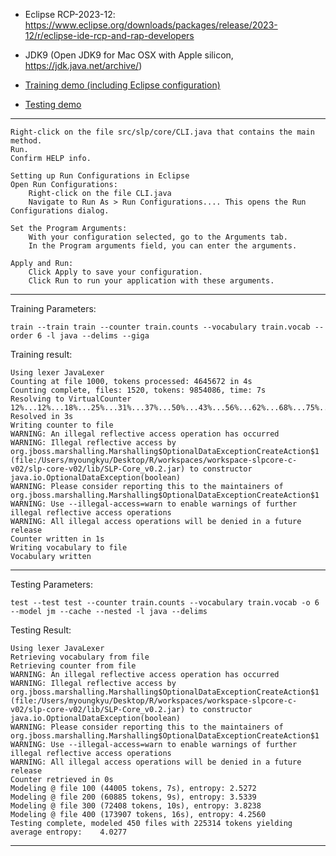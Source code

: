 * Eclipse RCP-2023-12: https://www.eclipse.org/downloads/packages/release/2023-12/r/eclipse-ide-rcp-and-rap-developers
* JDK9 (Open JDK9 for Mac OSX with Apple silicon, https://jdk.java.net/archive/)

* [Training demo (including Eclipse configuration)](https://unomail-my.sharepoint.com/:v:/r/personal/myoungkyu_unomaha_edu/Documents/0Research/slp-core-demo/slp-core-v0.2-training-demo.mov?csf=1&web=1&e=9IYpN4)
* [Testing demo](https://unomail-my.sharepoint.com/:v:/r/personal/myoungkyu_unomaha_edu/Documents/0Research/slp-core-demo/slp-core-v0.2-testing-demo.mov?csf=1&web=1&e=aLwQDS)
---

    Right-click on the file src/slp/core/CLI.java that contains the main method.
    Run.
    Confirm HELP info.

    Setting up Run Configurations in Eclipse
    Open Run Configurations:
        Right-click on the file CLI.java
        Navigate to Run As > Run Configurations.... This opens the Run Configurations dialog.

    Set the Program Arguments:
        With your configuration selected, go to the Arguments tab.
        In the Program arguments field, you can enter the arguments.

    Apply and Run:
        Click Apply to save your configuration.
        Click Run to run your application with these arguments.
---

Training Parameters: 

    train --train train --counter train.counts --vocabulary train.vocab --order 6 -l java --delims --giga

Training result:

    Using lexer JavaLexer
    Counting at file 1000, tokens processed: 4645672 in 4s
    Counting complete, files: 1520, tokens: 9854086, time: 7s
    Resolving to VirtualCounter
    12%...12%...18%...25%...31%...37%...50%...43%...56%...62%...68%...75%...81%...87%...93%...100%...
    Resolved in 3s
    Writing counter to file
    WARNING: An illegal reflective access operation has occurred
    WARNING: Illegal reflective access by org.jboss.marshalling.Marshalling$OptionalDataExceptionCreateAction$1 (file:/Users/myoungkyu/Desktop/R/workspaces/workspace-slpcore-c-v02/slp-core-v02/lib/SLP-Core_v0.2.jar) to constructor java.io.OptionalDataException(boolean)
    WARNING: Please consider reporting this to the maintainers of org.jboss.marshalling.Marshalling$OptionalDataExceptionCreateAction$1
    WARNING: Use --illegal-access=warn to enable warnings of further illegal reflective access operations
    WARNING: All illegal access operations will be denied in a future release
    Counter written in 1s
    Writing vocabulary to file
    Vocabulary written
---

Testing Parameters: 

    test --test test --counter train.counts --vocabulary train.vocab -o 6 --model jm --cache --nested -l java --delims

Testing Result:

    Using lexer JavaLexer
    Retrieving vocabulary from file
    Retrieving counter from file
    WARNING: An illegal reflective access operation has occurred
    WARNING: Illegal reflective access by org.jboss.marshalling.Marshalling$OptionalDataExceptionCreateAction$1 (file:/Users/myoungkyu/Desktop/R/workspaces/workspace-slpcore-c-v02/slp-core-v02/lib/SLP-Core_v0.2.jar) to constructor java.io.OptionalDataException(boolean)
    WARNING: Please consider reporting this to the maintainers of org.jboss.marshalling.Marshalling$OptionalDataExceptionCreateAction$1
    WARNING: Use --illegal-access=warn to enable warnings of further illegal reflective access operations
    WARNING: All illegal access operations will be denied in a future release
    Counter retrieved in 0s
    Modeling @ file 100 (44005 tokens, 7s), entropy: 2.5272
    Modeling @ file 200 (60885 tokens, 9s), entropy: 3.5339
    Modeling @ file 300 (72408 tokens, 10s), entropy: 3.8238
    Modeling @ file 400 (173907 tokens, 16s), entropy: 4.2560
    Testing complete, modeled 450 files with 225314 tokens yielding average entropy:    4.0277
---
